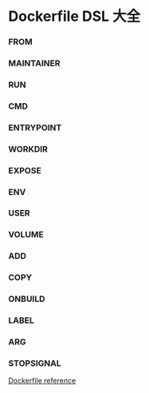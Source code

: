 # Dockerfile DSL 大全

### FROM
### MAINTAINER
### RUN
### CMD
### ENTRYPOINT
### WORKDIR
### EXPOSE
### ENV
### USER
### VOLUME
### ADD
### COPY
### ONBUILD
### LABEL
### ARG
### STOPSIGNAL

[Dockerfile reference](https://docs.docker.com/v1.8/reference/builder)
